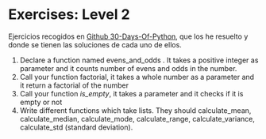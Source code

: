 # Exercises: Level 2

Ejercicios recogidos en [Github 30-Days-Of-Python](https://github.com/Asabeneh/30-Days-Of-Python/blob/master/11_Day_Functions/11_functions.md), que los he resuelto y donde se tienen las soluciones de cada uno de ellos.

1. Declare a function named evens_and_odds . It takes a positive integer as parameter and it counts number of evens and odds in the number.
2. Call your function factorial, it takes a whole number as a parameter and it return a factorial of the number
3. Call your function _is_empty_, it takes a parameter and it checks if it is empty or not
4. Write different functions which take lists. They should calculate_mean, calculate_median, calculate_mode, calculate_range, calculate_variance, calculate_std (standard deviation).
